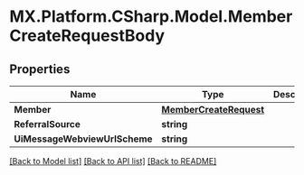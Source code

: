 # MX.Platform.CSharp.Model.MemberCreateRequestBody

## Properties

Name | Type | Description | Notes
------------ | ------------- | ------------- | -------------
**Member** | [**MemberCreateRequest**](MemberCreateRequest.md) |  | [optional] 
**ReferralSource** | **string** |  | [optional] 
**UiMessageWebviewUrlScheme** | **string** |  | [optional] 

[[Back to Model list]](../README.md#documentation-for-models) [[Back to API list]](../README.md#documentation-for-api-endpoints) [[Back to README]](../README.md)

